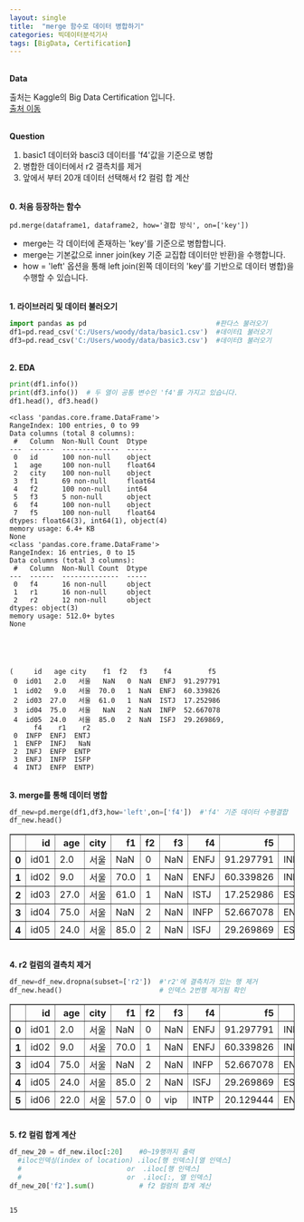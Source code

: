 ```yaml
---
layout: single
title:  "merge 함수로 데이터 병합하기"
categories: 빅데이터분석기사
tags: [BigData, Certification]
---
```


<br/>**Data**<br/>

출처는 Kaggle의 Big Data Certification 입니다.<br/>
[출처 이동](https://www.kaggle.com/code/agileteam/py-t1-8-expected-questions/notebook)

<br/>**Question**<br/>

1. basic1 데이터와 basci3 데이터를 'f4'값을 기준으로 병합
2. 병합한 데이터에서 r2 결측치를 제거
3. 앞에서 부터 20개 데이터 선택해서 f2 컬럼 합 계산

<br/>**0. 처음 등장하는 함수**<br/>

    pd.merge(dataframe1, dataframe2, how='결합 방식', on=['key'])

+ merge는 각 데이터에 존재하는 'key'를 기준으로 병합합니다.
+ merge는 기본값으로 inner join(key 기준 교집합 데이터만 반환)을 수행합니다.
+ how = 'left' 옵션을 통해 left join(왼쪽 데이터의 'key'를 기반으로 데이터 병합)을 수행할 수 있습니다.

<br/>**1. 라이브러리 및 데이터 불러오기**<br/>

```python
import pandas as pd                                #판다스 불러오기
df1=pd.read_csv('C:/Users/woody/data/basic1.csv')  #데이터1 불러오기
df3=pd.read_csv('C:/Users/woody/data/basic3.csv')  #데이터3 불러오기
```
<br/>**2. EDA**<br/>

```python
print(df1.info())
print(df3.info())  # 두 열이 공통 변수인 'f4'를 가지고 있습니다.
df1.head(), df3.head()
```

    <class 'pandas.core.frame.DataFrame'>
    RangeIndex: 100 entries, 0 to 99
    Data columns (total 8 columns):
     #   Column  Non-Null Count  Dtype  
    ---  ------  --------------  -----  
     0   id      100 non-null    object 
     1   age     100 non-null    float64
     2   city    100 non-null    object 
     3   f1      69 non-null     float64
     4   f2      100 non-null    int64  
     5   f3      5 non-null      object 
     6   f4      100 non-null    object 
     7   f5      100 non-null    float64
    dtypes: float64(3), int64(1), object(4)
    memory usage: 6.4+ KB
    None
    <class 'pandas.core.frame.DataFrame'>
    RangeIndex: 16 entries, 0 to 15
    Data columns (total 3 columns):
     #   Column  Non-Null Count  Dtype 
    ---  ------  --------------  ----- 
     0   f4      16 non-null     object
     1   r1      16 non-null     object
     2   r2      12 non-null     object
    dtypes: object(3)
    memory usage: 512.0+ bytes
    None
    




    (     id   age city    f1  f2   f3    f4         f5
     0  id01   2.0   서울   NaN   0  NaN  ENFJ  91.297791
     1  id02   9.0   서울  70.0   1  NaN  ENFJ  60.339826
     2  id03  27.0   서울  61.0   1  NaN  ISTJ  17.252986
     3  id04  75.0   서울   NaN   2  NaN  INFP  52.667078
     4  id05  24.0   서울  85.0   2  NaN  ISFJ  29.269869,
          f4    r1    r2
     0  INFP  ENFJ  ENTJ
     1  ENFP  INFJ   NaN
     2  INFJ  ENFP  ENTP
     3  ENFJ  INFP  ISFP
     4  INTJ  ENFP  ENTP)


<br/>**3. merge를 통해 데이터 병합**<br/>

```python
df_new=pd.merge(df1,df3,how='left',on=['f4'])  #'f4' 기준 데이터 수평결합
df_new.head()                                 
```


</style>
<table border="1" class="dataframe">
  <thead>
    <tr style="text-align: right;">
      <th></th>
      <th>id</th>
      <th>age</th>
      <th>city</th>
      <th>f1</th>
      <th>f2</th>
      <th>f3</th>
      <th>f4</th>
      <th>f5</th>
      <th>r1</th>
      <th>r2</th>
    </tr>
  </thead>
  <tbody>
    <tr>
      <th>0</th>
      <td>id01</td>
      <td>2.0</td>
      <td>서울</td>
      <td>NaN</td>
      <td>0</td>
      <td>NaN</td>
      <td>ENFJ</td>
      <td>91.297791</td>
      <td>INFP</td>
      <td>ISFP</td>
    </tr>
    <tr>
      <th>1</th>
      <td>id02</td>
      <td>9.0</td>
      <td>서울</td>
      <td>70.0</td>
      <td>1</td>
      <td>NaN</td>
      <td>ENFJ</td>
      <td>60.339826</td>
      <td>INFP</td>
      <td>ISFP</td>
    </tr>
    <tr>
      <th>2</th>
      <td>id03</td>
      <td>27.0</td>
      <td>서울</td>
      <td>61.0</td>
      <td>1</td>
      <td>NaN</td>
      <td>ISTJ</td>
      <td>17.252986</td>
      <td>ESFP</td>
      <td>NaN</td>
    </tr>
    <tr>
      <th>3</th>
      <td>id04</td>
      <td>75.0</td>
      <td>서울</td>
      <td>NaN</td>
      <td>2</td>
      <td>NaN</td>
      <td>INFP</td>
      <td>52.667078</td>
      <td>ENFJ</td>
      <td>ENTJ</td>
    </tr>
    <tr>
      <th>4</th>
      <td>id05</td>
      <td>24.0</td>
      <td>서울</td>
      <td>85.0</td>
      <td>2</td>
      <td>NaN</td>
      <td>ISFJ</td>
      <td>29.269869</td>
      <td>ESFP</td>
      <td>ESTP</td>
    </tr>
  </tbody>
</table>
</div>

<br/>**4. r2 컬럼의 결측치 제거**<br/>

```python
df_new=df_new.dropna(subset=['r2'])  #'r2'에 결측치가 있는 행 제거
df_new.head()                        # 인덱스 2번행 제거됨 확인
```


</style>
<table border="1" class="dataframe">
  <thead>
    <tr style="text-align: right;">
      <th></th>
      <th>id</th>
      <th>age</th>
      <th>city</th>
      <th>f1</th>
      <th>f2</th>
      <th>f3</th>
      <th>f4</th>
      <th>f5</th>
      <th>r1</th>
      <th>r2</th>
    </tr>
  </thead>
  <tbody>
    <tr>
      <th>0</th>
      <td>id01</td>
      <td>2.0</td>
      <td>서울</td>
      <td>NaN</td>
      <td>0</td>
      <td>NaN</td>
      <td>ENFJ</td>
      <td>91.297791</td>
      <td>INFP</td>
      <td>ISFP</td>
    </tr>
    <tr>
      <th>1</th>
      <td>id02</td>
      <td>9.0</td>
      <td>서울</td>
      <td>70.0</td>
      <td>1</td>
      <td>NaN</td>
      <td>ENFJ</td>
      <td>60.339826</td>
      <td>INFP</td>
      <td>ISFP</td>
    </tr>
    <tr>
      <th>3</th>
      <td>id04</td>
      <td>75.0</td>
      <td>서울</td>
      <td>NaN</td>
      <td>2</td>
      <td>NaN</td>
      <td>INFP</td>
      <td>52.667078</td>
      <td>ENFJ</td>
      <td>ENTJ</td>
    </tr>
    <tr>
      <th>4</th>
      <td>id05</td>
      <td>24.0</td>
      <td>서울</td>
      <td>85.0</td>
      <td>2</td>
      <td>NaN</td>
      <td>ISFJ</td>
      <td>29.269869</td>
      <td>ESFP</td>
      <td>ESTP</td>
    </tr>
    <tr>
      <th>5</th>
      <td>id06</td>
      <td>22.0</td>
      <td>서울</td>
      <td>57.0</td>
      <td>0</td>
      <td>vip</td>
      <td>INTP</td>
      <td>20.129444</td>
      <td>ENTJ</td>
      <td>ESTJ</td>
    </tr>
  </tbody>
</table>
</div>


<br/>**5. f2 컬럼 합계 계산**<br/>

```python
df_new_20 = df_new.iloc[:20]    #0~19행까지 출력
  #iloc인덱싱(index of location) .iloc[행 인덱스][열 인덱스]
  #                          or  .iloc[행 인덱스]
  #                          or  .iloc[:, 열 인덱스]
df_new_20['f2'].sum()           # f2 컬럼의 합계 계산
  
```




    15



